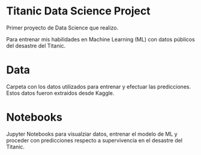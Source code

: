 # Titanic Data Science Project
Primer proyecto de Data Science que realizo.

Para entrenar mis habilidades en Machine Learning (ML) con datos públicos del desastre del Titanic.

# Data
Carpeta con los datos utilizados para entrenar y efectuar las predicciones. Estos datos fueron extraidos desde Kaggle.

# Notebooks
Jupyter Notebooks para visualziar datos, entrenar el modelo de ML y proceder con predicciones respecto a supervivencia en el desastre del Titanic.
